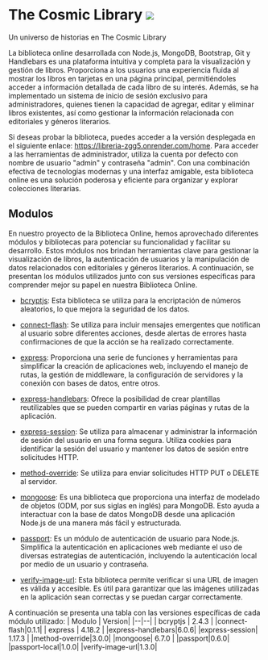 # The Cosmic Library ![](https://media.discordapp.net/attachments/908798431064109098/1106227725141807176/image.png?width=412&height=385)
Un universo de historias en The Cosmic Library

La biblioteca online desarrollada con Node.js, MongoDB, Bootstrap, Git y Handlebars es una plataforma intuitiva y completa para la visualización y gestión de libros. Proporciona a los usuarios una experiencia fluida al mostrar los libros en tarjetas en una página principal, permitiéndoles acceder a información detallada de cada libro de su interés. Además, se ha implementado un sistema de inicio de sesión exclusivo para administradores, quienes tienen la capacidad de agregar, editar y eliminar libros existentes, así como gestionar la información relacionada con editoriales y géneros literarios. 

Si deseas probar la biblioteca, puedes acceder a la versión desplegada en el siguiente enlace: https://libreria-zgg5.onrender.com/home. Para acceder a las herramientas de administrador, utiliza la cuenta por defecto con nombre de usuario "admin" y contraseña "admin". Con una combinación efectiva de tecnologías modernas y una interfaz amigable, esta biblioteca online es una solución poderosa y eficiente para organizar y explorar colecciones literarias.


## Modulos
En nuestro proyecto de la Biblioteca Online, hemos aprovechado diferentes módulos y bibliotecas para potenciar su funcionalidad y facilitar su desarrollo. Estos módulos nos brindan herramientas clave para gestionar la visualización de libros, la autenticación de usuarios y la manipulación de datos relacionados con editoriales y géneros literarios. A continuación, se presentan los módulos utilizados junto con sus versiones específicas para comprender mejor su papel en nuestra Biblioteca Online.

   - [bcryptjs](https://www.npmjs.com/package/bcrypt): Esta biblioteca se utiliza para la encriptación de números aleatorios, lo que mejora la seguridad de los datos.
    
- [connect-flash](https://www.npmjs.com/package/connect-flash): Se utiliza para incluir mensajes emergentes que notifican al usuario sobre diferentes acciones, desde alertas de errores hasta confirmaciones de que la acción se ha realizado correctamente.
    
- [express](https://www.npmjs.com/package/express): Proporciona una serie de funciones y herramientas para simplificar la creación de aplicaciones web, incluyendo el manejo de rutas, la gestión de middleware, la configuración de servidores y la conexión con bases de datos, entre otros.
    
- [express-handlebars](https://www.npmjs.com/package/express-handlebars): Ofrece la posibilidad de crear plantillas reutilizables que se pueden compartir en varias páginas y rutas de la aplicación.
    
- [express-session](https://www.npmjs.com/package/express-session): Se utiliza para almacenar y administrar la información de sesión del usuario en una forma segura. Utiliza cookies para identificar la sesión del usuario y mantener los datos de sesión entre solicitudes HTTP.
    
- [method-override](https://www.npmjs.com/package/method-override): Se utiliza para enviar solicitudes HTTP PUT o DELETE al servidor.
    
- [mongoose](https://www.npmjs.com/package/mongoose): Es una biblioteca que proporciona una interfaz de modelado de objetos (ODM, por sus siglas en inglés) para MongoDB. Esto ayuda a interactuar con la base de datos MongoDB desde una aplicación Node.js de una manera más fácil y estructurada.
    
- [passport](https://www.npmjs.com/package/passport): Es un módulo de autenticación de usuario para Node.js. Simplifica la autenticación en aplicaciones web mediante el uso de diversas estrategias de autenticación, incluyendo la autenticación local por medio de un usuario y contraseña.

- [verify-image-url](https://www.npmjs.com/package/verify-image-url): Esta biblioteca permite verificar si una URL de imagen es válida y accesible. Es útil para garantizar que las imágenes utilizadas en la aplicación sean correctas y se puedan cargar correctamente.

A continuación se presenta una tabla con las versiones específicas de cada módulo utilizado:
|  Modulo |  Version|
|--|--|
| bcryptjs | 2.4.3 |
|connect-flash|0.1.1|
| express | 4.18.2 |
|express-handlebars|6.0.6|
|express-session| 1.17.3 |
|method-override|3.0.0|
|mongoose| 6.7.0 |
|passport|0.6.0|
|passport-local|1.0.0|
|verify-image-url|1.3.0|








